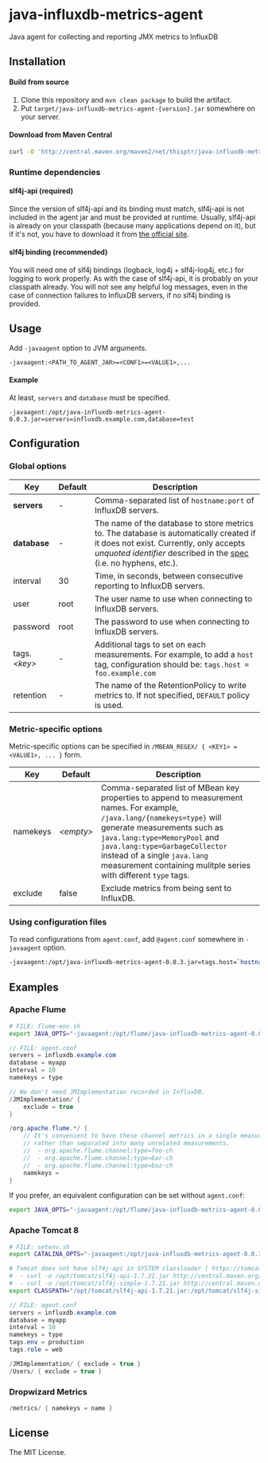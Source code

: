 java-influxdb-metrics-agent
===========================

Java agent for collecting and reporting JMX metrics to InfluxDB

Installation
------------

#### Build from source

1. Clone this repository and `mvn clean package` to build the artifact.
2. Put `target/java-influxdb-metrics-agent-{version}.jar` somewhere on your server.

#### Download from Maven Central

```sh
curl -O 'http://central.maven.org/maven2/net/thisptr/java-influxdb-metrics-agent/0.0.3/java-influxdb-metrics-agent-0.0.3.jar'
```

### Runtime dependencies

#### slf4j-api (required)

Since the version of slf4j-api and its binding must match, slf4j-api is not included in the agent jar and must be provided at runtime. Usually, slf4j-api is already on your classpath (because many applications depend on it), but if it's not, you have to download it from [the official site](http://www.slf4j.org/download.html).

#### slf4j binding (recommended)

You will need one of slf4j bindings (logback, log4j + slf4j-log4j, etc.) for logging to work properly. As with the case of slf4j-api, it is probably on your classpath already. You will not see any helpful log messages, even in the case of connection failures to InfluxDB servers, if no slf4j binding is provided.

Usage
-----

Add `-javaagent` option to JVM arguments.

```
-javaagent:<PATH_TO_AGENT_JAR>=<CONF1>=<VALUE1>,...
```

#### Example

At least, `servers` and `database` must be specified.

```
-javaagent:/opt/java-influxdb-metrics-agent-0.0.3.jar=servers=influxdb.example.com,database=test
```

Configuration
-------------

### Global options

| Key | Default | Description |
|---------------|---------|-------------|
| **servers** | - | Comma-separated list of `hostname:port` of InfluxDB servers. |
| **database** | - | The name of the database to store metrics to. The database is automatically created if it does not exist. Currently, only accepts *unquoted identifier* described in the [spec](https://docs.influxdata.com/influxdb/v0.13/query_language/spec/#identifiers) (i.e. no hyphens, etc.). |
| interval | 30 | Time, in seconds, between consecutive reporting to InfluxDB servers. |
| user | root | The user name to use when connecting to InfluxDB servers. |
| password | root | The password to use when connecting to InfluxDB servers. |
| tags.*&lt;key&gt;* | - | Additional tags to set on each measurements. For example, to add a `host` tag, configuration should be: `tags.host = foo.example.com` |
| retention | - | The name of the RetentionPolicy to write metrics to. If not specified, `DEFAULT` policy is used. |

### Metric-specific options

Metric-specific options can be specified in `/MBEAN_REGEX/ { <KEY1> = <VALUE1>, ... }` form.

| Key | Default | Description |
|------|---------|-------------|
| namekeys | *&lt;empty&gt;*   | Comma-separated list of MBean key properties to append to measurement names. For example, `/java.lang/{namekeys=type}` will generate measurements such as `java.lang:type=MemoryPool` and `java.lang:type=GarbageCollector` instead of a single `java.lang` measurement containing mulitple series with different `type` tags. |
| exclude | false | Exclude metrics from being sent to InfluxDB. |

### Using configuration files

To read configurations from `agent.conf`, add `@agent.conf` somewhere in `-javaagent` option.

```sh
-javaagent:/opt/java-influxdb-metrics-agent-0.0.3.jar=tags.host=`hostname`,@agent.conf
```

Examples
--------

### Apache Flume

```sh
# FILE: flume-env.sh
export JAVA_OPTS="-javaagent:/opt/flume/java-influxdb-metrics-agent-0.0.3.jar=tags.host=`hostname`,@/opt/flume/agent.conf"
```

```cs
// FILE: agent.conf
servers = influxdb.example.com
database = myapp
interval = 10
namekeys = type

// We don't need JMImplementation recorded in InfluxDB.
/JMImplementation/ {
	exclude = true
}

/org.apache.flume.*/ {
	// It's convenient to have these channel metrics in a single measurement,
	// rather than separated into many unrelated measurements.
	//  - org.apache.flume.channel:type=foo-ch
	//  - org.apache.flume.channel:type=bar-ch
	//  - org.apache.flume.channel:type=baz-ch
	namekeys =
}
```

If you prefer, an equivalent configuration can be set without `agent.conf`:
```sh
export JAVA_OPTS="-javaagent:/opt/flume/java-influxdb-metrics-agent-0.0.3.jar=tags.host=`hostname`,servers=influxdb.example.com,database=myapp,interval=10,namekeys=type,/JMImplementation/{exclude=true},/org.apache.flume.*/{namekeys=}"
```

### Apache Tomcat 8

```sh
# FILE: setenv.sh
export CATALINA_OPTS="-javaagent:/opt/java-influxdb-metrics-agent-0.0.3.jar=tags.host=`hostname`,@/opt/tomcat/agent.conf"

# Tomcat does not have slf4j-api in SYSTEM classloader ( https://tomcat.apache.org/tomcat-8.0-doc/class-loader-howto.html ). Need to download manually.
#  - curl -o /opt/tomcat/slf4j-api-1.7.21.jar http://central.maven.org/maven2/org/slf4j/slf4j-api/1.7.21/slf4j-api-1.7.21.jar
#  - curl -o /opt/tomcat/slf4j-simple-1.7.21.jar http://central.maven.org/maven2/org/slf4j/slf4j-api/1.7.21/slf4j-simple-1.7.21.jar
export CLASSPATH="/opt/tomcat/slf4j-api-1.7.21.jar:/opt/tomcat/slf4j-simple-1.7.21.jar"
```

```cs
// FILE: agent.conf
servers = influxdb.example.com
database = myapp
interval = 10
namekeys = type
tags.env = production
tags.role = web

/JMImplementation/ { exclude = true }
/Users/ { exclude = true }
```

### Dropwizard Metrics

```cs
/metrics/ { namekeys = name }
```

License
-------

The MIT License.
